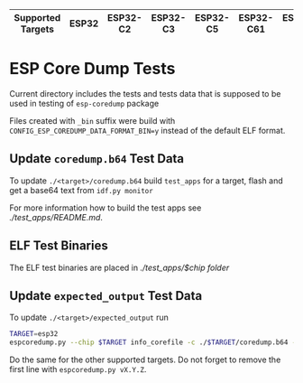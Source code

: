 | Supported Targets | ESP32 | ESP32-C2 | ESP32-C3 | ESP32-C5 | ESP32-C61 | ESP32-C6 | ESP32-H2 | ESP32-S2 | ESP32-S3 | ESP32-P4 |
| ----------------- | ----- | -------- | -------- | -------- | --------- | -------- | -------- | -------- | -------- | -------- |

# ESP Core Dump Tests

Current directory includes the tests and tests data that is supposed to be used in testing of `esp-coredump` package

Files created with `_bin` suffix were build with `CONFIG_ESP_COREDUMP_DATA_FORMAT_BIN=y` instead of the default ELF format.

## Update `coredump.b64` Test Data

To update `./<target>/coredump.b64` build `test_apps` for a target, flash and get a base64 text from `idf.py monitor`

For more information how to build the test apps see _./test_apps/README.md_.

## ELF Test Binaries

The ELF test binaries are placed in _./test_apps/$chip folder_

## Update `expected_output` Test Data

To update `./<target>/expected_output` run

```sh
TARGET=esp32
espcoredump.py --chip $TARGET info_corefile -c ./$TARGET/coredump.b64 -t b64 -m ./test_apps/build/test_core_dump.elf > ./$TARGET/expected_output
```

Do the same for the other supported targets. Do not forget to remove the first line with `espcoredump.py vX.Y.Z`.
